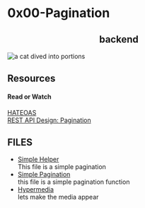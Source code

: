<h1 align center>0x00-Pagination</h1>

<h2 align="center"> backend</h2>
<img src="https://s3.amazonaws.com/alx-intranet.hbtn.io/uploads/medias/2019/12/3646eb02de6527ca5d83.png?X-Amz-Algorithm=AWS4-HMAC-SHA256&X-Amz-Credential=AKIARDDGGGOUSBVO6H7D%2F20240329%2Fus-east-1%2Fs3%2Faws4_request&X-Amz-Date=20240329T195146Z&X-Amz-Expires=86400&X-Amz-SignedHeaders=host&X-Amz-Signature=bfda3dc2d284039e4c11917b5d7925f817f89af18b6cd23493712af5823424d8" alt="a cat dived into portions">

<h2>Resources</h2>
<h4>Read or Watch</h4>
<a href="https://en.wikipedia.org/wiki/HATEOAS">HATEOAS</a> <br>
<a href="https://www.moesif.com/blog/technical/api-design/REST-API-Design-Filtering-Sorting-and-Pagination/#pagination">REST API Design: Pagination</a>

<h2>FILES</h2>

- [Simple Helper](./0-simple_helper_function.py) <br>
This file is a simple pagination
- [Simple Pagination](./1-simple_pagination.py) <br>
 this file is a simple pagination function
 - [Hypermedia](./2-hypermedia_pagination.py)<br>
 lets make the media appear

